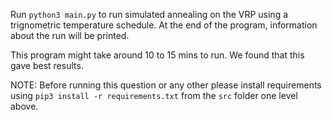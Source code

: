 Run `python3 main.py` to run simulated annealing on the VRP using a trignometric temperature schedule.
At the end of the program, information about the run will be printed.

This program might take around 10 to 15 mins to run. We found that this gave best results.

NOTE: Before running this question or any other please install requirements using `pip3 install -r requirements.txt` from the `src` folder one level above.